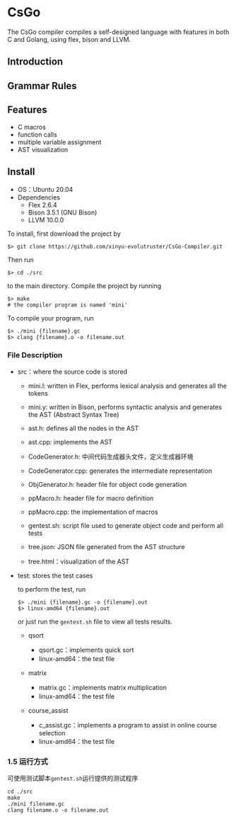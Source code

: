 # CsGo
The CsGo compiler compiles a self-designed language with features in both C and Golang, using flex, bison and LLVM.
## Introduction


## Grammar Rules

## Features

- C macros
- function calls
- multiple variable assignment
- AST visualization

## Install

- OS：Ubuntu 20.04
- Dependencies
  - Flex 2.6.4
  - Bison 3.5.1 (GNU Bison)
  - LLVM 10.0.0

To install, first download the project by

```shell
$> git clone https://github.com/xinyu-evolutruster/CsGo-Compiler.git
```

Then run

```shell
$> cd ./src
```
to the main directory. Compile the project by running

```shell
$> make
# the compiler program is named 'mini'
```
To compile your program, run 

```shell
$> ./mini {filename}.gc
$> clang {filename}.o -o filename.out
```

### File Description

- src：where the source code is stored

  - mini.l: written in Flex, performs lexical analysis and generates all the tokens

  - mini.y:
  written in Bison, performs syntactic analysis and generates the AST (Abstract Syntax Tree)

  - ast.h:
  defines all the nodes in the AST

  - ast.cpp: 
    implements the AST

  - CodeGenerator.h: 中间代码生成器头文件，定义生成器环境
  
  - CodeGenerator.cpp: generates the intermediate representation
  
  - ObjGenerator.h: header file for object code generation
  
  - ppMacro.h: header file for macro definition
  
  - ppMacro.cpp: the implementation of macros
  
  - gentest.sh: 
  script file used to generate object code and perform all tests

  - tree.json: 
  JSON file generated from the AST structure

  - tree.html：visualization of the AST

- test: stores the test cases
  
  to perform the test, run
  ```shell
  $> ./mini {filename}.gc -o {filename}.out
  $> linux-amd64 {filename}.out
  ```

  or just run the `gentest.sh` file to view all tests results.

  - qsort
    - qsort.gc：implements quick sort
    - linux-amd64：the test file
  
  - matrix
    - matrix.gc：implements matrix multiplication
    - linux-amd64：the test file
 
  - course_assist
    - c_assist.gc：implements a program to assist in online course selection
    - linux-amd64：the test file

### 1.5 运行方式

可使用测试脚本`gentest.sh`运行提供的测试程序

```shell
cd ./src
make
./mini filename.gc
clang filename.o -o filename.out
```


